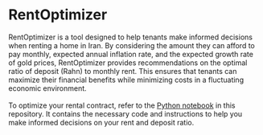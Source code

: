 # RentOptimizer
RentOptimizer is a tool designed to help tenants make informed decisions when renting a home in Iran. By considering the amount they can afford to pay monthly, expected annual inflation rate, and the expected growth rate of gold prices, RentOptimizer provides recommendations on the optimal ratio of deposit (Rahn) to monthly rent. This ensures that tenants can maximize their financial benefits while minimizing costs in a fluctuating economic environment.<br><br>
To optimize your rental contract, refer to the [Python notebook](https://github.com/BolandianBolandian/RentOptimizer/blob/main/RentOptimizer.ipynb) in this repository. It contains the necessary code and instructions to help you make informed decisions on your rent and deposit ratio.
